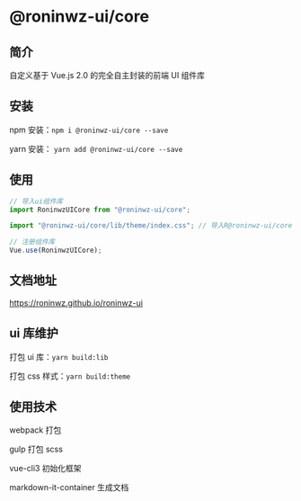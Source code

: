 # @roninwz-ui/core

## 简介

自定义基于 Vue.js 2.0 的完全自主封装的前端 UI 组件库

## 安装

npm 安装：`npm i @roninwz-ui/core --save`

yarn 安装： `yarn add @roninwz-ui/core --save`

## 使用

```js
// 导入ui组件库
import RoninwzUICore from "@roninwz-ui/core";

import "@roninwz-ui/core/lib/theme/index.css"; // 导入R@roninwz-ui/core样式

// 注册组件库
Vue.use(RoninwzUICore);
```

## 文档地址

<https://roninwz.github.io/roninwz-ui>

## ui 库维护

打包 ui 库：`yarn build:lib`

打包 css 样式：`yarn build:theme`

## 使用技术

webpack 打包

gulp 打包 scss

vue-cli3 初始化框架

markdown-it-container 生成文档
